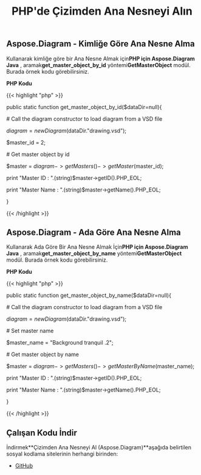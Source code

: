 ﻿---
title: PHP'de Çizimden Ana Nesneyi Alın
type: docs
weight: 20
url: /tr/java/get-master-object-from-drawing-in-php/
---
## **Aspose.Diagram - Kimliğe Göre Ana Nesne Alma**
 Kullanarak kimliğe göre bir Ana Nesne Almak için**PHP için Aspose.Diagram Java** , aramak**get_master_object_by_id** yöntemi**GetMasterObject** modül. Burada örnek kodu görebilirsiniz.

**PHP Kodu**

{{< highlight "php" >}}

 public static function get_master_object_by_id($dataDir=null){

\# Call the diagram constructor to load diagram from a VSD file

$diagram = new Diagram($dataDir."drawing.vsd");

$master_id = 2;

\# Get master object by id

$master = $diagram->getMasters()->getMaster($master_id);

print "Master ID : ".(string)$master->getID().PHP_EOL;

print "Master Name : ".(string)$master->getName().PHP_EOL;

}

{{< /highlight >}}
## **Aspose.Diagram - Ada Göre Ana Nesne Alma**
 Kullanarak Ada Göre Bir Ana Nesne Almak İçin**PHP için Aspose.Diagram Java** , aramak**get_master_object_by_name** yöntemi**GetMasterObject** modül. Burada örnek kodu görebilirsiniz.

**PHP Kodu**

{{< highlight "php" >}}

 public static function get_master_object_by_name($dataDir=null){

\# Call the diagram constructor to load diagram from a VSD file

$diagram = new Diagram($dataDir."drawing.vsd");

\# Set master name

$master_name = "Background tranquil .2";

\# Get master object by name

$master = $diagram->getMasters()->getMasterByName($master_name);

print "Master ID : ".(string)$master->getID().PHP_EOL;

print "Master Name : ".(string)$master->getName().PHP_EOL;

}

{{< /highlight >}}
## **Çalışan Kodu İndir**
 İndirmek**Çizimden Ana Nesneyi Al (Aspose.Diagram)**aşağıda belirtilen sosyal kodlama sitelerinin herhangi birinden:

- [GitHub](https://github.com/asposediagram/Aspose.Diagram-for-Java/blob/master/Plugins/Aspose_Diagram_Java_for_PHP/src/aspose/diagram/WorkingwithMasters/GetMasterObject.php)
